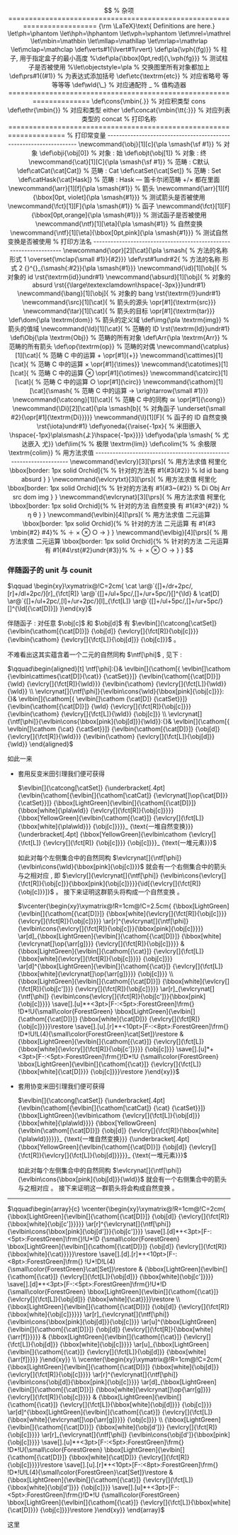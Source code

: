 $$
% 杂项 ========================================================================
{\rm \LaTeX}\text{ Definitions are here.}
\let\ph=\phantom
\let\hph=\hphantom
\let\vph=\vphantom
\let\mrel=\mathrel
\let\mbin=\mathbin
\let\mllap=\mathllap
\let\mrlap=\mathrlap
\let\mclap=\mathclap
\def\verts#1{\lvert#1\rvert}
\def\pla{\vph{(fg)}}                            % 柱子, 用于指定盒子的最小高度
%\def\pla{\bbox[0pt,red]{\,\vph{fg}}}            % 测试柱子是否被使用
%\let\objectstyle=\pla                           % 交换图里所有对象都加上
\def\prs#1{(#1)}                                % 为表达式添加括号
\def\etc{\textrm{etc}}                          % 对应省略号 等等等等
\def\wld{\_}                                    % 对应通配符 _
% 值构造器 ====================================================================
\def\cons{\mbin{.}}                             % 对应积类型 cons
\def\ethr{\mbin{}}                              % 对应和类型 either
\def\concat{\mbin{\tt{:}}}                      % 对应列表类型的 concat
% 打印名称 ====================================================================
% 打印常变量 -------------------------------------------------------------------
\newcommand{\obj}[1][c]{\pla \smash{\sf #1}}    % 对象
\def\obji{\obj[0]}                              % 对象 : 始
\def\objt{\obj[1]}                              % 对象 : 终
\newcommand{\cat}[1][C]{\pla \smash{\sf #1}}    % 范畴 : C默认
\def\catCat{\cat[Cat]}                          % 范畴 : Cat
\def\catSet{\cat[Set]}                          % 范畴 : Set
\def\catHask{\cat[Hask]}                        % 范畴 : Hask — 笛卡尔闭范畴 +/× 都在里面
\newcommand{\arr}[1][f]{\pla \smash{#1}}        % 箭头
\newcommand{\arr}[1][f]{\bbox[0pt, violet]{\pla \smash{#1}}} % 测试箭头是否被使用
\newcommand{\fct}[1][F]{\pla \smash{#1}}        % 函子
\newcommand{\fct}[1][F]{\bbox[0pt,orange]{\pla \smash{#1}}}  % 测试函子是否被使用
\newcommand{\ntf}[1][\eta]{\pla \smash{#1}}     % 自然变换
\newcommand{\ntf}[1][\eta]{\bbox[0pt,pink]{\pla \smash{#1}}} % 测试自然变换是否被使用
% 打印方法名 ------------------------------------------------------------------
\newcommand{\opr}[2][\cat]{\pla \smash{         % 方法的名称 形式 1
  \overset{\mclap{\small #1}}{#2}}}
\def\rst#1undr#2{                               % 方法的名称 形式 2
  {}^{}_{\smash{:#2}}{\pla \smash{#1}}}       
\newcommand{\id}[1][\obj]{                      % 对象的 id
  \rst{\textrm{id}}undr#1}
\newcommand{\absurd}[1][\obj]{                  % 对象的 absurd
  \rst{{\large\textexclamdown\hspace{-3px}}}undr#1}
\newcommand{\bang}[1][\obj]{                    % 对象的 bang
  \rst{\textrm{!}}undr#1}
\newcommand{\src}[1][\cat]{                     % 箭头的源头
  \opr[#1]{\textrm{src}}}
\newcommand{\tar}[1][\cat]{                     % 箭头的目标
  \opr[#1]{\textrm{tar}}}
\def\dom{\pla \textrm{dom}}                     % 箭头的定义域
\def\img{\pla \textrm{img}}                     % 箭头的值域
\newcommand{\Id}[1][\cat]{                      % 范畴的 ID
  \rst{\textrm{Id}}undr#1}
\def\Obj{\pla \textrm{Obj}}                     % 范畴的所有对象
\def\Arr{\pla \textrm{Arr}}                     % 范畴的所有箭头
\def\op{\textrm{op}}                            % 范畴的对偶
\newcommand{\catplus}[1][\cat]{                 % 范畴 C 中的运算 + 
  \opr[#1]{+}}
\newcommand{\cattimes}[1][\cat]{                % 范畴 C 中的运算 ×
  \opr[#1]{\times}}
\newcommand{\catotimes}[1][\cat]{               % 范畴 C 中的运算 ⊗
  \opr[#1]{\otimes}}
\newcommand{\catcirc}[1][\cat]{                 % 范畴 C 中的运算 ○
  \opr[#1]{\circ}}
\newcommand{\cathom}[1][\cat]{\smash{           % 范畴 C 中的运算 →
  \xrightarrow{\small #1}}}
\newcommand{\catcong}[1][\cat]{                 % 范畴 C 中的同构 ≅
  \opr[#1]{\cong}}
\newcommand{\Di}[2][\cat]{\pla \smash[b]{       % 对角函子
  \underset{\small #2}{\opr[#1]{\textrm{Di}}}}}
\newcommand{\I}[1][F]{                          % 函子的 ID 自然变换
  \rst{\iota}undr#1}
\def\yoneda{{\raise{-1px}{                      % 米田嵌入
  \hspace{-1px}\pla\smash{よ}\hspace{-1px}}}}
\def\yoda{\pla \smash{                          % 尤达嵌入
  尤}}
\def\lim{%                                      % 极限
  \textrm{lim}}
\def\colim{%                                    % 余极限
  \textrm{colim}}                      
% 用方法求值 -------------------------------------------------------------------
\newcommand{\evlcry}[3][\prs]{                  % 用方法求值 柯里化
  \bbox[border: 1px solid Orchid]{%              % 针对的方法有
    #1{#3{#2}}                                    % Id id bang absurd
  }
} 
\newcommand{\evlcrytxt}[3][\prs]{               % 用方法求值 柯里化
  \bbox[border: 1px solid Orchid]{%              % 针对的方法有 
	  #1{#3~{#2}}                                 % Di Obj Arr src dom img
  }
}	                                              
\newcommand{\evlcrynat}[3][\prs]{               % 用方法求值 柯里化
  \bbox[border: 1px solid Orchid]{%              % 针对的方法 自然变换 有 
    #1{#3^{#2}}                                   % η θ
  }
}
\newcommand{\evlbin}[4][\prs]{                  % 用方法求值 二元运算
  \bbox[border: 1px solid Orchid]{%              % 针对的方法 二元运算 有
    #1{#3 \mbin{#2} #4}%                          % ＋ × ⊗ ○ →
  }
}
\newcommand{\evlbig}[4][\prs]{                  % 用方法求值 二元运算
  \bbox[border: 1px solid Orchid]{%              % 针对的方法 二元运算 有
    #1{#4\rst{#2}undr{#3}}%                       % ＋ × ⊗ ○ →
  }
}
$$

### 伴随函子的 unit 与 counit

$\qquad \begin{xy}\xymatrix@!C=2cm{
\cat
\ar@`{[]+/dr+2pc/,[r]+/dl+2pc/}[r]_{\fct[R]}
\ar@`{[]+/ul+5pc/,[]+/ur+5pc/}[]^{\Id}
&
\cat[D]
\ar@`{[]+/ul+2pc/,[l]+/ur+2pc/}[l]_{\fct[L]}
\ar@`{[]+/ul+5pc/,[]+/ur+5pc/}[]^{\Id[{\cat[D]}]}
}\end{xy}$

伴随函子 : 对任意 $\obj[c]$ 和 $\obj[d]$ 有 $\evlbin[]{\catcong[\catSet]}
  {\evlbin{\cathom[{\cat[D]}]}
    {\obj[d]}
    {\evlcry[]{\fct[R]}{\obj[c]}}}  
  {\evlbin{\cathom}
    {\evlcry[]{\fct[L]}{\obj[d]}}
    {\obj[c]}}$ 。

不难看出这其实蕴含着一个二元的自然同构 $\ntf[\phi]$ , 见下 :

$\qquad\begin{aligned}[t]
\ntf[\phi]:{}&
\evlbin[]{\cathom[{
  \evlbin[]\cathom
    {\evlbin\cattimes{\cat[D]}{\cat}}
    {\catSet}}]}
  {\evlbin{\cathom[{\cat[D]}]}
    {\wld}
    {\evlcry[]{\fct[R]}{\wld}}}
  {\evlbin{\cathom}
    {\evlcry[]{\fct[L]}{\wld}}
    {\wld}}
\\
\evlcrynat[]{\ntf[\phi]}{\evlbin\cons{\wld}{\bbox[pink]{\obj[c]}}}:{}&
\evlbin[]{\cathom[{
  \evlbin[]\cathom
    {\cat[D]}
    {\catSet}}]}
  {\evlbin{\cathom[{\cat[D]}]}
    {\wld}
    {\evlcry[]{\fct[R]}{\obj[c]}}}
  {\evlbin{\cathom}
    {\evlcry[]{\fct[L]}{\wld}}
    {\obj[c]}}
\\
\evlcrynat[]{\ntf[\phi]}{\evlbin\cons{\bbox[pink]{\obj[d]}}{\wld}}:{}&
\evlbin[]{\cathom[{
  \evlbin[]\cathom
    {\cat}
    {\catSet}}]}
  {\evlbin{\cathom[{\cat[D]}]}
    {\obj[d]}
    {\evlcry[]{\fct[R]}{\wld}}}
  {\evlbin{\cathom}
    {\evlcry[]{\fct[L]}{\obj[d]}}
    {\wld}}
\end{aligned}$

如此一来

- 套用反变米田引理我们便可获得

  $\evlbin[]{\catcong[\catSet]}
  {\underbracket[.4pt]
    {\evlbin{\cathom[{\evlbin[]{\cathom[\catCat]}
      {\evlcrynat[]\op{\cat[D]}}
      {\catSet}}]}
        {\bbox[LightGreen]{\evlbin[]{\cathom[{\cat[D]}]}
          {\bbox[white]{\pla\wld}}
          {\evlcry[]{\fct[R]}{\obj[c]}}}}
        {\bbox[YellowGreen]{\evlbin{\cathom[{\cat}]}
          {\evlcry[]{\fct[L]}
            {\bbox[white]{\pla\wld}}}
          {\obj[c]}}}}_
     {\text{一堆自然变换}}}
  {\underbracket[.4pt]
    {\bbox[YellowGreen]{\evlbin\cathom
      {\evlcry[]{\fct[L]}
        {\evlcry[]{\fct[R]}
          {\obj[c]}}}
      {\obj[c]}}}_
    {\text{一堆元素}}}$ 

  如此对每个左侧集合中的自然同构 $\evlcrynat[]{\ntf[\phi]}{\evlbin\cons{\wld}{\bbox[pink]{\obj[c]}}}$ 
  就会有一个右侧集合中的箭头与之相对应 , 即 $\evlcry[]{\evlcrynat[]{\ntf[\phi]}
    {\evlbin\cons{\evlcry[]{\fct[R]}{\obj[c]}}{\bbox[pink]{\obj[c]}}}}{\id[{\evlcry[]{\fct[R]}{\obj[c]}}]}$ 。
  接下来证明这群箭头将构成一个自然变换 。

  $\vcenter{\begin{xy}\xymatrix@!R=1cm@!C=2.5cm{
  {\bbox[LightGreen]{\evlbin[]{\cathom[{\cat[D]}]}
          {\bbox[white]{\evlcry[]{\fct[R]}{\obj[c]}}}
          {\evlcry[]{\fct[R]}{\obj[c]}}}}
  \ar[r]^{\evlcrynat[]{\ntf[\phi]}
    {\evlbin\cons{\evlcry[]{\fct[R]}{\obj[c]}}{\bbox[pink]{\obj[c]}}}} 
  \ar[d]_{\bbox[LightGreen]{\evlbin[]{\cathom[{\cat[D]}]}
          {\bbox[white]{\evlcrynat[]\op{\arr[g]}}}
          {\evlcry[]{\fct[R]}{\obj[c]}}}} 
  &
  {\bbox[LightGreen]{\evlbin[]{\cathom[{\cat}]}
          {\evlcry[]{\fct[L]}{\bbox[white]{\evlcry[]{\fct[R]}{\obj[c]}}}}
          {\obj[c]}}}
  \ar[d]^{\bbox[LightGreen]{\evlbin[]{\cathom[{\cat}]}
          {\evlcry[]{\fct[L]}{\bbox[white]{\evlcrynat[]\op{\arr[g]}}}}
          {\obj[c]}}}
  \\
  {\bbox[LightGreen]{\evlbin[]{\cathom[{\cat[D]}]}
          {\bbox[white]{\evlcry[]{\fct[R]}{\obj[c']}}}
          {\evlcry[]{\fct[R]}{\obj[c]}}}}
  \ar[r]_{\evlcrynat[]{\ntf[\phi]}
    {\evlbin\cons{\evlcry[]{\fct[R]}{\obj[c']}}{\bbox[pink]{\obj[c]}}}} 
  \save[].[u]*+<3pt>[F-:<5pt>:ForestGreen]\frm{}
  !D*!U{\small\color{ForestGreen}
    \bbox[LightGreen]{\evlbin[]{\cathom[{\cat[D]}]}
      {\bbox[white]{\cat[D]}}
      {\evlcry[]{\fct[R]}{\obj[c]}}}}\restore 
  \save[].[u].[r]*+<10pt>[F-:<8pt>:ForestGreen]\frm{}
  !D*!U!L(4){\small\color{ForestGreen}\cat[Set]}\restore 
  &
  {\bbox[LightGreen]{\evlbin[]{\cathom[{\cat}]}
          {\evlcry[]{\fct[L]}{\bbox[white]{\evlcry[]{\fct[R]}{\obj[c']}}}}
          {\obj[c]}}}
  \save[].[u]*+<3pt>[F-:<5pt>:ForestGreen]\frm{}!D*!U
  {\small\color{ForestGreen}
    \bbox[LightGreen]{\evlbin[]{\cathom[{\cat}]}
      {\evlcry[]{\fct[L]}{\bbox[white]{\cat[D]}}}
      {\obj[c]}}}\restore 
  }\end{xy}}$

- 套用协变米田引理我们便可获得

  $\evlbin[]{\catcong[\catSet]}
  {\underbracket[.4pt]
    {\evlbin{\cathom[{\evlbin[]{\cathom[\catCat]}
      {\cat}
      {\catSet}}]}
        {\bbox[LightGreen]{\evlbin\cathom
          {\evlcry[]{\fct[L]}{\obj[d]}}
          {\bbox[white]{\pla\wld}}}}
        {\bbox[YellowGreen]{\evlbin{\cathom[{\cat[D]}]}
          {\obj[d]}
          {\evlcry[]{\fct[R]}{\bbox[white]{\pla\wld}}}}}}_
     {\text{一堆自然变换}}}
  {\underbracket[.4pt]
    {\bbox[YellowGreen]{\evlbin{\cathom[{\cat[D]}]}
          {\obj[d]}
          {\evlcry[]{\fct[R]}{\evlcry[]{\fct[L]}{\obj[d]}}}}}_
    {\text{一堆元素}}}$

  如此对每个左侧集合中的自然同构 $\evlcrynat[]{\ntf[\phi]}{\evlbin\cons{\bbox[pink]{\obj[d]}}{\wld}}$ 
  就会有一个右侧集合中的箭头与之相对应 。
  接下来证明这一群箭头将会构成自然变换 。

----

$\qquad\begin{array}{c}
\vcenter{\begin{xy}\xymatrix@!R=1cm@!C=2cm{
{\bbox[LightGreen]{\evlbin[]{\cathom[{\cat[D]}]}
  {\obj[d]}
  {\evlcry[]{\fct[R]}{\bbox[white]{\obj[c']}}}}}
\ar[r]^{\evlcrynat[]{\ntf[\phi]}
  {\evlbin\cons{\bbox[pink]{\obj[d']}}{\obj[c']}}}
\save[].[d]*+<3pt>[F-:<5pt>:ForestGreen]\frm{}!U*!D
{\small\color{ForestGreen}
  \bbox[LightGreen]{\evlbin[]{\cathom[{\cat[D]}]}
  {\obj[d]}
  {\evlcry[]{\fct[R]}{\bbox[white]{\cat}}}}}\restore 
\save[].[d].[r]*+<10pt>[F-:<8pt>:ForestGreen]\frm{}
!U*!D!L(4){\small\color{ForestGreen}\cat[Set]}\restore
&
{\bbox[LightGreen]{\evlbin[]{\cathom[{\cat}]}
  {\evlcry[]{\fct[L]}{\obj[d]}}
  {\bbox[white]{\obj[c']}}}}
\save[].[d]*+<3pt>[F-:<5pt>:ForestGreen]\frm{}!U*!D
{\small\color{ForestGreen}
  \bbox[LightGreen]{\evlbin[]{\cathom[{\cat}]}
  {\evlcry[]{\fct[L]}{\obj[d]}}
  {\bbox[white]{\cat}}}}\restore 
\\
{\bbox[LightGreen]{\evlbin[]{\cathom[{\cat[D]}]}
  {\obj[d]}
  {\evlcry[]{\fct[R]}{\bbox[white]{\obj[c]}}}}}
\ar[r]_{\evlcrynat[]{\ntf[\phi]}
  {\evlbin\cons{\bbox[pink]{\obj[d]}}{\obj[c]}}} 
\ar[u]^{\bbox[LightGreen]{\evlbin[]{\cathom[{\cat[D]}]}
  {\obj[d]}
  {\evlcry[]{\fct[R]}{\bbox[white]{\arr[f]}}}}}  
&
{\bbox[LightGreen]{\evlbin[]{\cathom[{\cat}]}
  {\evlcry[]{\fct[L]}{\obj[d]}}
  {\bbox[white]{\obj[c]}}}}
\ar[u]_{\bbox[LightGreen]{\evlbin[]{\cathom[{\cat}]}
  {\evlcry[]{\fct[L]}{\obj[d]}}
  {\bbox[white]{\arr[f]}}}}
}\end{xy}}
\\
\vcenter{\begin{xy}\xymatrix@!R=1cm@!C=2cm{
{\bbox[LightGreen]{\evlbin[]{\cathom[{\cat[D]}]}
        {\bbox[white]{\obj[d]}}
        {\evlcry[]{\fct[R]}{\obj[c]}}}}
\ar[r]^{\evlcrynat[]{\ntf[\phi]}
  {\evlbin\cons{\obj[d]}{\bbox[pink]{\obj[c]}}}} 
\ar[d]_{\bbox[LightGreen]{\evlbin[]{\cathom[{\cat[D]}]}
        {\bbox[white]{\evlcrynat[]\op{\arr[g]}}}
        {\evlcry[]{\fct[R]}{\obj[c]}}}} 
&
{\bbox[LightGreen]{\evlbin[]{\cathom[{\cat}]}
        {\evlcry[]{\fct[L]}{\bbox[white]{\obj[d]}}}
        {\obj[c]}}}
\ar[d]^{\bbox[LightGreen]{\evlbin[]{\cathom[{\cat}]}
        {\evlcry[]{\fct[L]}{\bbox[white]{\evlcrynat[]\op{\arr[g]}}}}
        {\obj[c]}}}
\\
{\bbox[LightGreen]{\evlbin[]{\cathom[{\cat[D]}]}
        {\bbox[white]{\obj[d']}}
        {\evlcry[]{\fct[R]}{\obj[c]}}}}
\ar[r]_{\evlcrynat[]{\ntf[\phi]}
  {\evlbin\cons{\obj[d']}{\bbox[pink]{\obj[c]}}}} 
\save[].[u]*+<3pt>[F-:<5pt>:ForestGreen]\frm{}
!D*!U{\small\color{ForestGreen}
  \bbox[LightGreen]{\evlbin[]{\cathom[{\cat[D]}]}
    {\bbox[white]{\cat[D]}}
    {\evlcry[]{\fct[R]}{\obj[c]}}}}\restore 
\save[].[u].[r]*+<10pt>[F-:<8pt>:ForestGreen]\frm{}
!D*!U!L(4){\small\color{ForestGreen}\cat[Set]}\restore 
&
{\bbox[LightGreen]{\evlbin[]{\cathom[{\cat}]}
        {\evlcry[]{\fct[L]}{\bbox[white]{\obj[d']}}}
        {\obj[c]}}}
\save[].[u]*+<3pt>[F-:<5pt>:ForestGreen]\frm{}!D*!U
{\small\color{ForestGreen}
  \bbox[LightGreen]{\evlbin[]{\cathom[{\cat}]}
    {\evlcry[]{\fct[L]}{\bbox[white]{\cat[D]}}}
    {\obj[c]}}}\restore 
}\end{xy}}
\end{array}$

这里 

